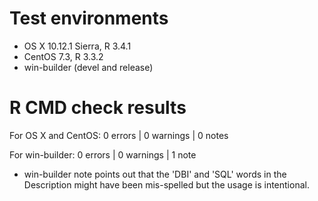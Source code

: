 # Test environments

- OS X 10.12.1 Sierra, R 3.4.1
- CentOS 7.3, R 3.3.2
- win-builder (devel and release)

# R CMD check results

For OS X and CentOS: 0 errors | 0 warnings | 0 notes

For win-builder: 0 errors | 0 warnings | 1 note

- win-builder note points out that the 'DBI' and 'SQL' words in the Description might have been mis-spelled but the usage is intentional.
